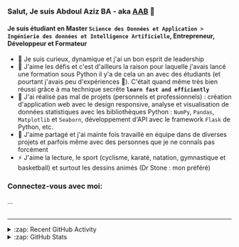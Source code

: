 ### Salut, Je suis Abdoul Aziz BA - aka [AAB](website) 👋

<!-- [![Website](https://img.shields.io/website?label=codeSTACKr.com&style=for-the-badge&url=https%3A%2F%2Fcodestackr.com)](https://codestackr.com)
[![Twitter Follow](https://img.shields.io/twitter/follow/codeSTACKr?color=1DA1F2&logo=twitter&style=for-the-badge)](https://twitter.com/intent/follow?original_referer=https%3A%2F%2Fgithub.com%2FcodeSTACKr&screen_name=codeSTACKr) -->

#### Je suis étudiant en Master `Science des Données et Application > Ingénierie des données et Intelligence Artificielle`, Entrepreneur, Développeur et Formateur


- 🔭 Je suis curieux, dynamique et j'ai un bon esprit de leadership
- 🌱 J'aime les défis et c'est d'ailleurs la raison pour laquelle j'avais lancé une formation sous Python il y'a de cela un an avec des étudiants (et pourtant j'avais peu d'expériences 🤣). C'était quand même très bien réussi grâce à ma technique secrête **`learn fast and efficiently`**
- 🌱 J'ai réalisé pas mal de projets (personnels et professionnels) : création d'application web avec le design responsive, analyse et visualisation de données statistiques avec les bibliothèques Python : `NumPy`, `Pandas`, `Matplotlib` et `Seaborn`, développement d'API avec le framework `Flask` de Python, etc.
- 👯 J'aime partagé et j'ai mainte fois travaillé en équipe dans de diverses projets et parfois même avec des personnes que je ne connaîs pas forcément
- ⚡ J'aime la lecture, le sport (cyclisme, karaté, natation, gymnastique et basketball) et surtout les dessins animés (Dr Stone : mon préféré)


### Connectez-vous avec moi:
...
<br />
<br />

---

<details>
  <summary>:zap: Recent GitHub Activity</summary>
  
<!--START_SECTION:activity-->

<!--END_SECTION:activity-->

</details>

<details>
  <summary>:zap: GitHub Stats</summary>

  

</details>
